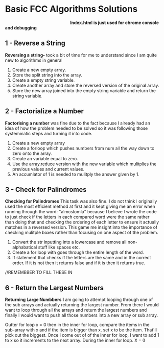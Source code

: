 # Basic FCC Algorithms Solutions

&nbsp;&nbsp;&nbsp;&nbsp;&nbsp;&nbsp;&nbsp;&nbsp;&nbsp;&nbsp;&nbsp;&nbsp;&nbsp;&nbsp;&nbsp;&nbsp;&nbsp;&nbsp;&nbsp;&nbsp;&nbsp;&nbsp;&nbsp;&nbsp;&nbsp;&nbsp;&nbsp;&nbsp;&nbsp;&nbsp;&nbsp;&nbsp;&nbsp;&nbsp;&nbsp;&nbsp;&nbsp;&nbsp;&nbsp;&nbsp;&nbsp;&nbsp;&nbsp;&nbsp;&nbsp;&nbsp;&nbsp;&nbsp;&nbsp;&nbsp;&nbsp;&nbsp;&nbsp;&nbsp;__Index.html is just used for chrome console and debugging__

## 1 - Reverse a String
__Reversing a string-__ took a bit of time for me to understand since I am quite new to algorithms in general 

1. Create a new empty array.
2. Store the split string into the array.
3. Create a empty string variable.
4. Create another array and store the reversed version of the original array.
5. Store the new array joined into the empty string variable and return the string variable.

## 2 - Factorialize a Number
__Factorising a number__ was fine due to the fact because I already had an idea of how the problem needed to be solved so it was following those systemmatic steps and turning it into code.

1. Create a new empty array
2. Create a forloop which pushes numbers from num all the way down to zero onto the array.
3. Create an variable equal to zero.
4. Use the array.reduce version with the new variable which mulitplies the previous values and current values. 
5. An accumlator of 1 is needed to mulitply the answer given by 1.


## 3 - Check for Palindromes
__Checking for Palindromes__ This task was also fine. I do not think I originally used the most efficient method at first and it kept giving me an error when running through the word: "almostomla" because I believe I wrote the code to just check if the letters in each compared word were the same rather than doing that and checking the ordering of each letter to ensure it actually matches in a reversed version. This game me insight into the importance of checking mulitple boxes rather than focusing on one aspect of the problem.

1. Convert the str inputting into a lowercase and remove all non-alphabatical stuff like spaces etc. 
2. Create a for loop with goes through the entire length of the word.
3. If statement that checks if the letters are the same and in the correct order. If it is not then it returns false and if it is then it returns true.

//REMEMBBER TO FILL THESE IN

## 6 - Return the Largest Numbers
__Returning Large Numbbers__ I am going to attempt looping through one of the sub arrays and actually returning the largest number. From there I would want to loop through all the arrays and return the largest numbers and finally I would want to push all those numbers into a new array or sub array. 

Outter for loop x = 0 then in the inner for loop, compare the items in the sub-array with x and if the item is bigger than x, set x to be the item. That'll pick out the biggest. Once i come out of of the inner for loop, I want to add 1 to x so it increments to the next array.
During the inner for loop. X = 0 

